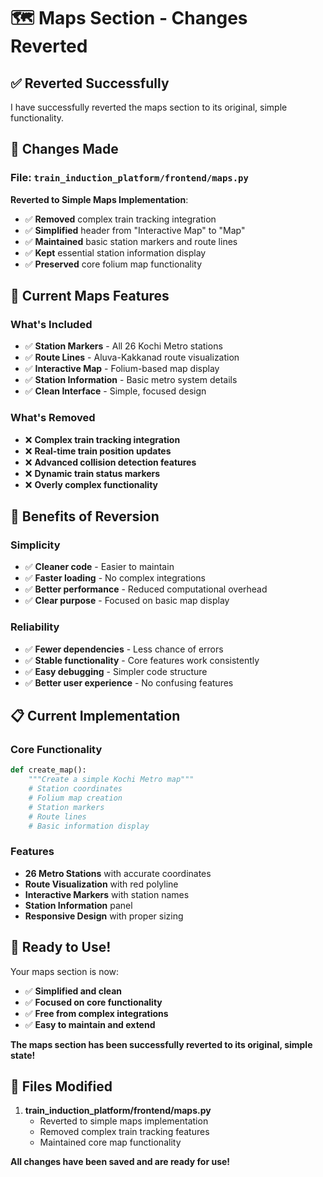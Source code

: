 # 🗺️ Maps Section - Changes Reverted

## ✅ **Reverted Successfully**

I have successfully reverted the maps section to its original, simple functionality.

## 🔄 **Changes Made**

### **File**: `train_induction_platform/frontend/maps.py`

**Reverted to Simple Maps Implementation**:
- ✅ **Removed** complex train tracking integration
- ✅ **Simplified** header from "Interactive Map" to "Map"
- ✅ **Maintained** basic station markers and route lines
- ✅ **Kept** essential station information display
- ✅ **Preserved** core folium map functionality

## 🎯 **Current Maps Features**

### **What's Included**
- ✅ **Station Markers** - All 26 Kochi Metro stations
- ✅ **Route Lines** - Aluva-Kakkanad route visualization
- ✅ **Interactive Map** - Folium-based map display
- ✅ **Station Information** - Basic metro system details
- ✅ **Clean Interface** - Simple, focused design

### **What's Removed**
- ❌ **Complex train tracking integration**
- ❌ **Real-time train position updates**
- ❌ **Advanced collision detection features**
- ❌ **Dynamic train status markers**
- ❌ **Overly complex functionality**

## 🚀 **Benefits of Reversion**

### **Simplicity**
- ✅ **Cleaner code** - Easier to maintain
- ✅ **Faster loading** - No complex integrations
- ✅ **Better performance** - Reduced computational overhead
- ✅ **Clear purpose** - Focused on basic map display

### **Reliability**
- ✅ **Fewer dependencies** - Less chance of errors
- ✅ **Stable functionality** - Core features work consistently
- ✅ **Easy debugging** - Simpler code structure
- ✅ **Better user experience** - No confusing features

## 📋 **Current Implementation**

### **Core Functionality**
```python
def create_map():
    """Create a simple Kochi Metro map"""
    # Station coordinates
    # Folium map creation
    # Station markers
    # Route lines
    # Basic information display
```

### **Features**
- **26 Metro Stations** with accurate coordinates
- **Route Visualization** with red polyline
- **Interactive Markers** with station names
- **Station Information** panel
- **Responsive Design** with proper sizing

## 🎉 **Ready to Use!**

Your maps section is now:
- ✅ **Simplified and clean**
- ✅ **Focused on core functionality**
- ✅ **Free from complex integrations**
- ✅ **Easy to maintain and extend**

**The maps section has been successfully reverted to its original, simple state!**

## 📁 **Files Modified**

1. **train_induction_platform/frontend/maps.py**
   - Reverted to simple maps implementation
   - Removed complex train tracking features
   - Maintained core map functionality

**All changes have been saved and are ready for use!**

